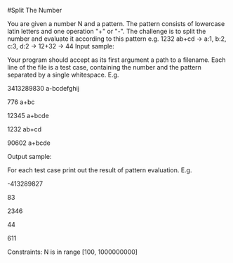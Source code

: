 #Split The Number 

 You are given a number N and a pattern. The pattern consists of lowercase latin letters and one operation "+" or "-". The challenge is to split the number and evaluate it according to this pattern e.g.
1232 ab+cd -> a:1, b:2, c:3, d:2 -> 12+32 -> 44
Input sample:

Your program should accept as its first argument a path to a filename. Each line of the file is a test case, containing the number and the pattern separated by a single whitespace. E.g.

3413289830 a-bcdefghij

776 a+bc

12345 a+bcde

1232 ab+cd

90602 a+bcde

Output sample:

For each test case print out the result of pattern evaluation. E.g.

-413289827

83

2346

44

611

Constraints:
N is in range [100, 1000000000] 
